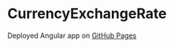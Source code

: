 # CurrencyExchangeRate

Deployed Angular app on [GitHub Pages](https://lixonik.github.io/currency-exchange-rate/)
